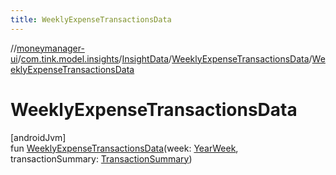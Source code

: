 ```yaml
---
title: WeeklyExpenseTransactionsData
---
```

//[moneymanager-ui](../../../../index.html)/[com.tink.model.insights](../../index.html)/[InsightData](../index.html)/[WeeklyExpenseTransactionsData](index.html)/[WeeklyExpenseTransactionsData](-weekly-expense-transactions-data.html)



# WeeklyExpenseTransactionsData



[androidJvm]\
fun [WeeklyExpenseTransactionsData](-weekly-expense-transactions-data.html)(week: [YearWeek](../../../com.tink.model.time/-year-week/index.html), transactionSummary: [TransactionSummary](../../../com.tink.model.relations/-transaction-summary/index.html))




